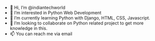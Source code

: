 - 👋 Hi, I’m @indiantechworld
- 👀 I’m interested in Python Web Development
- 🌱 I’m currently learning Python with Django, HTML, CSS, Javascript.
- 💞️ I’m looking to collaborate on Python related project to get more knowledge in this.
- 📫 You can reach me via email

<!---
indiantechworld/indiantechworld is a ✨ special ✨ repository because its `README.md` (this file) appears on your GitHub profile.
You can click the Preview link to take a look at your changes.
--->
